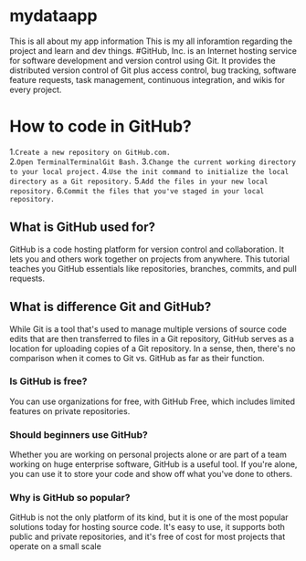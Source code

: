 # mydataapp
This is all about my app information
This is my all inforamtion regarding the project and learn and dev things.
#GitHub, Inc. is an Internet hosting service for software development and version control using Git. It provides the distributed version control of Git plus access control, bug tracking, software feature requests, task management, continuous integration, and wikis for every project. 

# How to code in GitHub?
1.`Create a new repository on GitHub.com.` <br>
2.`Open TerminalTerminalGit Bash.`
3.`Change the current working directory to your local project.`
4.`Use the init command to initialize the local directory as a Git repository.`
5.`Add the files in your new local repository.`
6.`Commit the files that you've staged in your local repository.`


## What is GitHub used for?
GitHub is a code hosting platform for version control and collaboration. It lets you and others work together on projects from anywhere. This tutorial teaches you GitHub essentials like repositories, branches, commits, and pull requests.

## What is difference Git and GitHub?
While Git is a tool that's used to manage multiple versions of source code edits that are then transferred to files in a Git repository, GitHub serves as a location for uploading copies of a Git repository. In a sense, then, there's no comparison when it comes to Git vs. GitHub as far as their function.

### Is GitHub is free?
You can use organizations for free, with GitHub Free, which includes limited features on private repositories.

### Should beginners use GitHub?
Whether you are working on personal projects alone or are part of a team working on huge enterprise software, GitHub is a useful tool. If you're alone, you can use it to store your code and show off what you've done to others.

### Why is GitHub so popular?
GitHub is not the only platform of its kind, but it is one of the most popular solutions today for hosting source code. It's easy to use, it supports both public and private repositories, and it's free of cost for most projects that operate on a small scale



